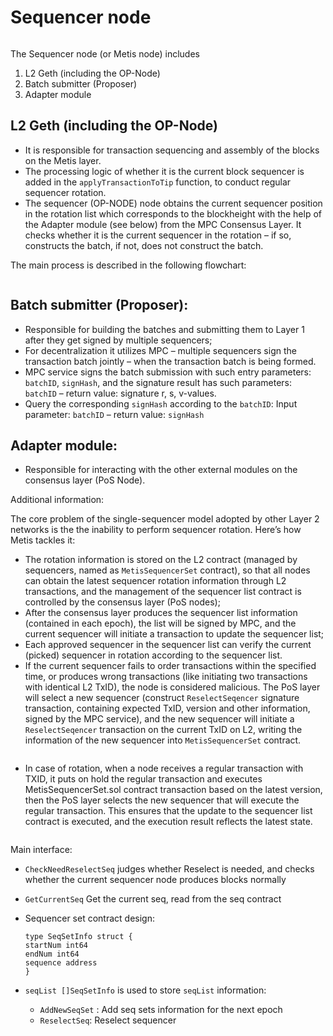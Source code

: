 # Sequencer node

<figure><img src="https://lh7-us.googleusercontent.com/Oe1xh9x7bWa3LdSdenHA7eIJUAPqaU84qzvYto0IiGu8zklRCdgjyJfwF_jNPY6a2EKielrqi50xheFrTB5JQWB_8O0YVqpF8172XXF5LpVyZaZxZm9zScfDS41FKTZlT5XBRKBNsBH5MhI6561zkA3jrUcJEBel_-tlu5IjSoOd1Y1CFyBLJz5PhCNa0g" alt=""><figcaption></figcaption></figure>

The Sequencer node (or Metis node) includes&#x20;

1. L2 Geth (including the OP-Node)
2. Batch submitter (Proposer)
3. Adapter module

## **L2 Geth (including the OP-Node)**

* It is responsible for transaction sequencing and assembly of the blocks on the Metis layer.
* The processing logic of whether it is the current block sequencer is added in the `applyTransactionToTip` function, to conduct regular sequencer rotation.
* The sequencer (OP-NODE) node obtains the current sequencer position in the rotation list which corresponds to the blockheight with the help of the Adapter module (see below) from the MPC Consensus Layer. It checks whether it is the current sequencer in the rotation –  if so, constructs the batch, if not, does not construct the batch.

The main process is described in the following flowchart:

<figure><img src="https://lh7-us.googleusercontent.com/61XgsYnVIF-XuvcZKlvnK8xT6Zcyy2edqk9Z2qbcSu_zYRVRUIhMOJd47dSFGM5954Ub0vFbktsTbvPGKouCxo18NqdHtjIn01rVDdZfb18DEkD0dStFuhbp6i3n8E-Z_JeEu4lfMuF3meruotmysNC6Y2G3qhI7f3FcVWdsRwAToqYuXLBiqxKLe0owtg" alt=""><figcaption></figcaption></figure>

## **Batch submitter (Proposer):**

* Responsible for building the batches and submitting them to Layer 1 after they get signed by multiple sequencers;
* For decentralization it utilizes MPC – multiple sequencers sign the transaction batch jointly – when the transaction batch is being formed.
* MPC service signs the batch submission with such entry parameters: `batchID`, `signHash`, and the signature result has such parameters: `batchID` – return value: signature r, s, v-values.
* Query the corresponding `signHash` according to the `batchID`: Input parameter: `batchID` – return value: `signHash`

## **Adapter module:**

* Responsible for interacting with the other external modules on the consensus layer (PoS Node).

Additional information:

The core problem of the single-sequencer model adopted by other Layer 2 networks is the the inability to perform sequencer rotation. Here’s how Metis tackles it:&#x20;

* The rotation information is stored on the L2 contract (managed by sequencers, named as `MetisSequencerSet` contract), so that all nodes can obtain the latest sequencer rotation information through L2 transactions, and the management of the sequencer list contract is controlled by the consensus layer (PoS nodes);
* After the consensus layer produces the sequencer list information (contained in each epoch), the list will be signed by MPC, and the current sequencer will initiate a transaction to update the sequencer list;
* Each approved sequencer in the sequencer list can verify the current (picked) sequencer in rotation according to the sequencer list.
* If the current sequencer fails to order transactions within the specified time, or produces wrong transactions (like initiating two transactions with identical L2 TxID), the node is considered malicious. The PoS layer will select a new sequencer (construct `ReselectSeqencer` signature transaction, containing expected TxID, version and other information, signed by the MPC service), and the new sequencer will initiate a `ReselectSeqencer` transaction on the current TxID on L2, writing the information of the new sequencer into `MetisSequencerSet` contract.&#x20;

<figure><img src="https://lh7-us.googleusercontent.com/wAMClYcqsSS-QUKDY5SyKOfIuOj7xWLuFkh1v6kmE4_t63L3RnKrzgfUk7I-R1NNONqUCy8Fw16kdTZxcro1riF0k-rnZrT6Z5FkX99J7bm2xU-GmFJB40GUDyL3TDBw_lrN_6u8L9EuKr5mUKlb6Dq6gLoZlqY4RfhXWjiYAt5-Xd-Rn2ODw5ORC4Jvyw" alt=""><figcaption></figcaption></figure>

* In case of rotation, when a node receives a regular transaction with TXID, it puts on hold the regular transaction and executes MetisSequencerSet.sol contract transaction based on the latest version, then the PoS layer selects the new sequencer that will execute the regular transaction. This ensures that the update to the sequencer list contract is executed, and the execution result reflects the latest state.

<figure><img src="https://lh7-us.googleusercontent.com/n0JheWDSQQrMdA5Q8EFIPt8mpCSwP9-HVYgtDfvCoFc6lfCWEh2i8NNcKUCynWvN67jZNRyqrVWLZQ0ZCnNVMNH_-BY9bhpCC_7Voe6Jhy0bcvv9xPTAvj9EH1GD3i8FRo0iRq6jfoBp9idteWfsxtCSRpVvraZ37vUs-rdpYMhDMnxkBr3-Xwl_WXno7Q" alt=""><figcaption></figcaption></figure>

Main interface:

* `CheckNeedReselectSeq` judges whether Reselect is needed, and checks whether the current sequencer node produces blocks normally
* `GetCurrentSeq` Get the current seq, read from the seq contract
*   Sequencer set contract design:

    `type SeqSetInfo struct {`\
    `startNum int64`\
    `endNum int64`\
    `sequence address`\
    `}`
* `seqList []SeqSetInfo` is used to store `seqList` information:
  * `AddNewSeqSet` : Add seq sets information for the next epoch
  * `ReselectSeq`: Reselect sequencer

